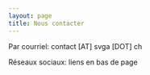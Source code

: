 ```yaml
---
layout: page
title: Nous contacter
---
```


Par courriel: contact [AT] svga [DOT] ch

Réseaux sociaux: liens en bas de page
